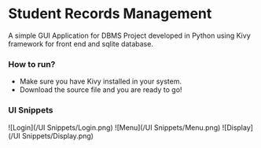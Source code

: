 # Student Records Management
A simple GUI Application for DBMS Project developed in Python using Kivy framework for front end and sqlite database.

### How to run?
- Make sure you have Kivy installed in your system.
- Download the source file and you are ready to go!

### UI Snippets
![Login](/UI Snippets/Login.png)
![Menu](/UI Snippets/Menu.png)
![Display](/UI Snippets/Display.png)
